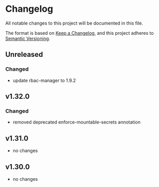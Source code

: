 # Changelog

All notable changes to this project will be documented in this file.

The format is based on [Keep a Changelog](https://keepachangelog.com/en/1.0.0/),
and this project adheres to [Semantic Versioning](https://semver.org/spec/v2.0.0.html).

## Unreleased

### Changed

- update rbac-manager to 1.9.2

## v1.32.0

### Changed

- removed deprecated enforce-mountable-secrets annotation

## v1.31.0

- no changes

## v1.30.0

- no changes

